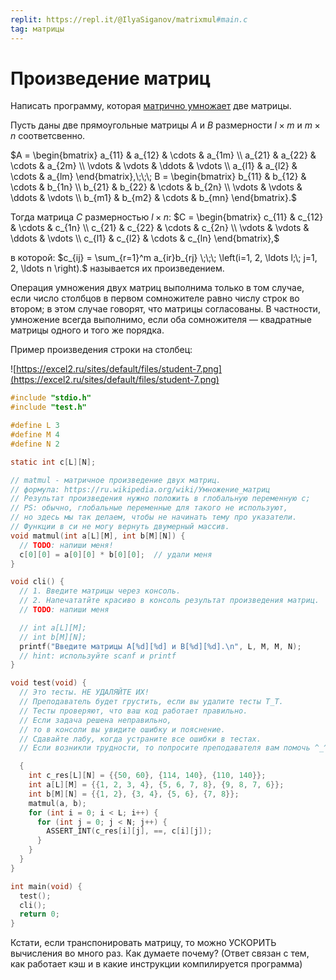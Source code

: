 ```yaml
---
replit: https://repl.it/@IlyaSiganov/matrixmul#main.c
tag: матрицы
---
```


# Произведение матриц

Написать программу, которая [матрично умножает](https://ru.wikipedia.org/wiki/%D0%A3%D0%BC%D0%BD%D0%BE%D0%B6%D0%B5%D0%BD%D0%B8%D0%B5_%D0%BC%D0%B0%D1%82%D1%80%D0%B8%D1%86) две матрицы.

Пусть даны две прямоугольные матрицы $A$ и $B$ размерности $l \times m$ и $m \times n$ соответсвенно.

$A =
  \begin{bmatrix}
    a_{11} & a_{12} & \cdots & a_{1m} \\
    a_{21} & a_{22} & \cdots & a_{2m} \\
    \vdots & \vdots & \ddots & \vdots \\
    a_{l1} & a_{l2} & \cdots & a_{lm}
  \end{bmatrix},\;\;\;
B =
  \begin{bmatrix}
    b_{11} & b_{12} & \cdots & b_{1n} \\
    b_{21} & b_{22} & \cdots & b_{2n} \\
    \vdots & \vdots & \ddots & \vdots \\
    b_{m1} & b_{m2} & \cdots & b_{mn}
  \end{bmatrix}.$

Тогда матрица $C$ размерностью $l \times n$: $C = \begin{bmatrix} c_{11} & c_{12} & \cdots & c_{1n} \\ c_{21} & c_{22} & \cdots & c_{2n} \\ \vdots & \vdots & \ddots & \vdots \\ c_{l1} & c_{l2} & \cdots & c_{ln} \end{bmatrix},$

в которой: $c_{ij} = \sum_{r=1}^m a_{ir}b_{rj} \;\;\; \left(i=1, 2, \ldots l;\; j=1, 2, \ldots n \right).$ называется их произведением.

Операция умножения двух матриц выполнима только в том случае, если число столбцов в первом сомножителе равно числу строк во втором; в этом случае говорят, что матрицы согласованы. В частности, умножение всегда выполнимо, если оба сомножителя — квадратные матрицы одного и того же порядка.

Пример произведения строки на столбец:

![https://excel2.ru/sites/default/files/student-7.png](https://excel2.ru/sites/default/files/student-7.png)

```c
#include "stdio.h"
#include "test.h"

#define L 3
#define M 4
#define N 2

static int c[L][N];

// matmul - матричное произведение двух матриц.
// формула: https://ru.wikipedia.org/wiki/Умножение_матриц
// Результат произведения нужно положить в глобальную переменную c;
// PS: обычно, глобальные переменные для такого не используют,
// но здесь мы так делаем, чтобы не начинать тему про указатели.
// Функции в си не могу вернуть двумерный массив.
void matmul(int a[L][M], int b[M][N]) {
  // TODO: напиши меня!
  c[0][0] = a[0][0] * b[0][0];  // удали меня
}

void cli() {
  // 1. Введите матрицы через консоль.
  // 2. Напечататйте красиво в консоль результат произведения матриц.
  // TODO: напиши меня

  // int a[L][M];
  // int b[M][N];
  printf("Введите матрицы A[%d][%d] и B[%d][%d].\n", L, M, M, N);
  // hint: используйте scanf и printf
}

void test(void) {
  // Это тесты. НЕ УДАЛЯЙТЕ ИХ!
  // Преподаватель будет грустить, если вы удалите тесты T_T.
  // Тесты проверяют, что ваш код работает правильно.
  // Если задача решена неправильно,
  // то в консоли вы увидите ошибку и пояснение.
  // Сдавайте лабу, когда устраните все ошибки в тестах.
  // Если возникли трудности, то попросите преподавателя вам помочь ^_^.

  {
    int c_res[L][N] = {{50, 60}, {114, 140}, {110, 140}};
    int a[L][M] = {{1, 2, 3, 4}, {5, 6, 7, 8}, {9, 8, 7, 6}};
    int b[M][N] = {{1, 2}, {3, 4}, {5, 6}, {7, 8}};
    matmul(a, b);
    for (int i = 0; i < L; i++) {
      for (int j = 0; j < N; j++) {
        ASSERT_INT(c_res[i][j], ==, c[i][j]);
      }
    }
  }
}

int main(void) {
  test();
  cli();
  return 0;
}
```

Кстати, если транспонировать матрицу, то можно УСКОРИТЬ вычисления во много раз. Как думаете почему? (Ответ связан с тем, как работает кэш и в какие инструкции компилируется программа)
